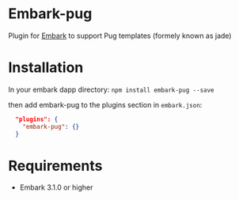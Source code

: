 Embark-pug
======

Plugin for [Embark](https://github.com/embark-framework/embark) to support Pug templates (formely known as jade)

Installation
======

In your embark dapp directory:
```npm install embark-pug --save```

then add embark-pug to the plugins section in ```embark.json```:

```Json
  "plugins": {
    "embark-pug": {}
  }
```

Requirements
======

- Embark 3.1.0 or higher

